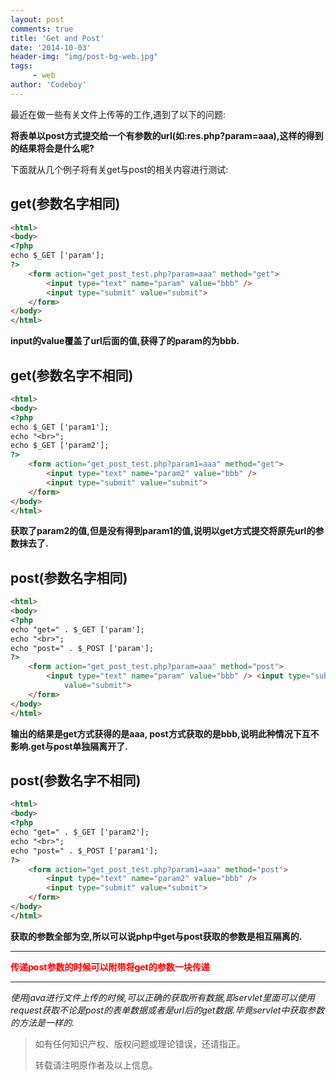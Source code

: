 ```yaml
---
layout: post
comments: true
title: 'Get and Post'
date: '2014-10-03'
header-img: "img/post-bg-web.jpg"
tags:
     - web
author: 'Codeboy'
---
```


最近在做一些有关文件上传等的工作,遇到了以下的问题:

**将表单以post方式提交给一个有参数的url(如:res.php?param=aaa),这样的得到的结果将会是什么呢?**

下面就从几个例子将有关get与post的相关内容进行测试:

get(参数名字相同)
----

```html
<html>
<body>
<?php
echo $_GET ['param'];
?>
    <form action="get_post_test.php?param=aaa" method="get">
        <input type="text" name="param" value="bbb" /> 
        <input type="submit" value="submit">
    </form>
</body>
</html>
```

		
**input的value覆盖了url后面的值,获得了的param的为bbb.**

get(参数名字不相同)
----

```html
<html>
<body>
<?php
echo $_GET ['param1'];
echo "<br>";
echo $_GET ['param2'];
?>
    <form action="get_post_test.php?param1=aaa" method="get">
        <input type="text" name="param2" value="bbb" /> 
        <input type="submit" value="submit">
    </form>
</body>
</html>
```
	
**获取了param2的值,但是没有得到param1的值,说明以get方式提交将原先url的参数抹去了.**

post(参数名字相同)
----

```html
<html>
<body>
<?php
echo "get=" . $_GET ['param'];
echo "<br>";
echo "post=" . $_POST ['param'];
?>
    <form action="get_post_test.php?param=aaa" method="post">
        <input type="text" name="param" value="bbb" /> <input type="submit"
            value="submit">
    </form>
</body>
</html>
```
	
**输出的结果是get方式获得的是aaa, post方式获取的是bbb,说明此种情况下互不影响.get与post单独隔离开了.**

post(参数名字不相同)
----

```html
<html>
<body>
<?php
echo "get=" . $_GET ['param2'];
echo "<br>";
echo "post=" . $_POST ['param1'];
?>
    <form action="get_post_test.php?param1=aaa" method="post">
        <input type="text" name="param2" value="bbb" /> 
        <input type="submit" value="submit">
    </form>
</body>
</html>
```

**获取的参数全部为空,所以可以说php中get与post获取的参数是相互隔离的.**


***
**<span style="color:red; text-align:center;">传递post参数的时候可以附带将get的参数一块传递</span>**

***

*使用java进行文件上传的时候,可以正确的获取所有数据,即servlet里面可以使用request获取不论是post的表单数据或者是url后的get数据.毕竟servlet中获取参数的方法是一样的.*

> 如有任何知识产权、版权问题或理论错误，还请指正。
>
> 转载请注明原作者及以上信息。
